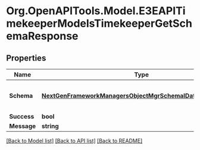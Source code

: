 
# Org.OpenAPITools.Model.E3EAPITimekeeperModelsTimekeeperGetSchemaResponse

## Properties

Name | Type | Description | Notes
------------ | ------------- | ------------- | -------------
**Schema** | [**NextGenFrameworkManagersObjectMgrSchemaIDataObjectSchema**](NextGenFrameworkManagersObjectMgrSchemaIDataObjectSchema.md) | Gets or sets the data object schema. | [optional] 
**Success** | **bool** |  | [optional] 
**Message** | **string** |  | [optional] 

[[Back to Model list]](../README.md#documentation-for-models)
[[Back to API list]](../README.md#documentation-for-api-endpoints)
[[Back to README]](../README.md)

